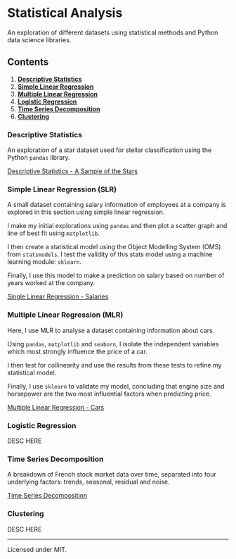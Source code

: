 # Statistical Analysis

An exploration of different datasets using statistical methods and Python data science libraries.

## Contents

1. [**Descriptive Statistics**](#descriptive-statistics)
1. [**Simple Linear Regression**](#simple-linear-regression)
1. [**Multiple Linear Regression**](#multiple-linear-regression)
1. [**Logistic Regression**](#logistic-regression)
1. [**Time Series Decomposition**](#time-series-decomposition)
1. [**Clustering**](#clustering)

### Descriptive Statistics

An exploration of a star dataset used for stellar classification using the Python `pandas` library.

[Descriptive Statistics - A Sample of the Stars](/notebooks/descriptive_stats.ipynb)

### Simple Linear Regression (SLR)

A small dataset containing salary information of employees at a company is explored in this section using simple linear regression.

I make my initial explorations using `pandas` and then plot a scatter graph and line of best fit using `matplotlib`.

I then create a statistical model using the Object Modelling System (OMS) from `statsmodels`. I test the validity of this stats model using a machine learning module: `sklearn`.

Finally, I use this model to make a prediction on salary based on number of years worked at the company.

[Single Linear Regression - Salaries](/notebooks/simple_linear_regression.ipynb)

### Multiple Linear Regression (MLR)

Here, I use MLR to analyse a dataset containing information about cars.

Using `pandas`, `matplotlib` and `seaborn`, I isolate the independent variables which most strongly influence the price of a car.

I then test for collinearity and use the results from these tests to refine my statistical model.

Finally, I use `sklearn` to validate my model, concluding that engine size and horsepower are the two most influential factors when predicting price.

[Multiple Linear Regression - Cars](/notebooks/multiple_linear_regression.ipynb)

### Logistic Regression

DESC HERE

### Time Series Decomposition

A breakdown of French stock market data over time, separated into four underlying factors: trends, seasonal, residual and noise.

[Time Series Decomposition](/notebooks/time_series_decomposition.ipynb)

### Clustering

DESC HERE

<hr>

Licensed under MIT.

